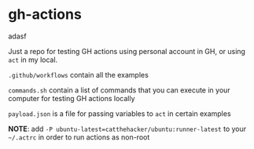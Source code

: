 # gh-actions

adasf

Just a repo for testing GH actions using personal account in GH, or using `act` in my local.

`.github/workflows` contain all the examples

`commands.sh` contain a list of commands that you can execute in your computer for testing GH actions locally

`payload.json` is a file for passing variables to `act` in certain examples

__NOTE__: add `-P ubuntu-latest=catthehacker/ubuntu:runner-latest` to your `~/.actrc` in order to run actions as non-root
